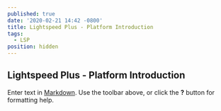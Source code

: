 ```yaml
---
published: true
date: '2020-02-21 14:42 -0800'
title: Lightspeed Plus - Platform Introduction
tags:
  - LSP
position: hidden
---
```

## Lightspeed Plus - Platform Introduction

Enter text in [Markdown](http://daringfireball.net/projects/markdown/). Use the toolbar above, or click the **?** button for formatting help.
